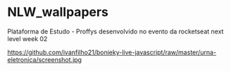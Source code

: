 # NLW_wallpapers
Plataforma de Estudo - Proffys desenvolvido no evento da rocketseat next level week 02




https://github.com/ivanfilho21/bonieky-live-javascript/raw/master/urna-eletronica/screenshot.jpg

